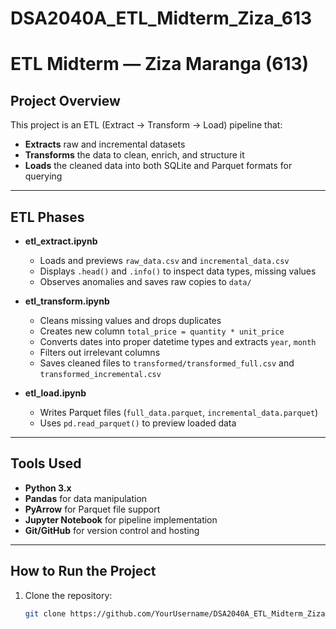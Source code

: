 ﻿# DSA2040A_ETL_Midterm_Ziza_613
# ETL Midterm — Ziza Maranga (613)

##  Project Overview
This project is an ETL (Extract → Transform → Load) pipeline that:
- **Extracts** raw and incremental datasets
- **Transforms** the data to clean, enrich, and structure it
- **Loads** the cleaned data into both SQLite and Parquet formats for querying

---

## ETL Phases
- **etl_extract.ipynb**  
  - Loads and previews `raw_data.csv` and `incremental_data.csv`
  - Displays `.head()` and `.info()` to inspect data types, missing values
  - Observes anomalies and saves raw copies to `data/`

- **etl_transform.ipynb**  
  - Cleans missing values and drops duplicates
  - Creates new column `total_price = quantity * unit_price`
  - Converts dates into proper datetime types and extracts `year`, `month`
  - Filters out irrelevant columns
  - Saves cleaned files to `transformed/transformed_full.csv` and `transformed_incremental.csv`

- **etl_load.ipynb**  
  - Writes Parquet files (`full_data.parquet`, `incremental_data.parquet`)
  - Uses `pd.read_parquet()` to preview loaded data

---

## Tools Used
- **Python 3.x**
- **Pandas** for data manipulation
- **PyArrow** for Parquet file support
- **Jupyter Notebook** for pipeline implementation
- **Git/GitHub** for version control and hosting

---

## How to Run the Project
1. Clone the repository:
   ```bash
   git clone https://github.com/YourUsername/DSA2040A_ETL_Midterm_Ziza_613.git
